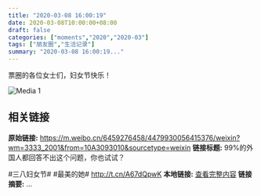 ```yaml
---
title: "2020-03-08 16:00:19"
date: 2020-03-08T10:00:00+08:00
draft: false
categories: ["moments","2020","2020-03"]
tags: ["朋友圈","生活记录"]
summary: "2020-03-08 16:00:19..."
---
```


票圈的各位女士们，妇女节快乐！

![Media 1](/Moments/photos/2020-03-08/202003081600190.jpg)

## 相关链接

**原始链接:** https://m.weibo.cn/6459276458/4479930056415376/weixin?wm=3333_2001&from=10A3093010&sourcetype=weixin
**链接标题:** 99%的外国人都回答不出这个问题，你也试试？

#三八妇女节# #最美的她#  http://t.cn/A67dQpwK ​
**本地链接:** [查看完整内容](/link_content/2020/03/2020-03-08/link_content/)
**链接摘要:** ...

